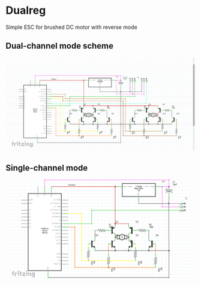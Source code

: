 # Dualreg
Simple ESC for brushed DC motor with reverse mode
## Dual-channel mode scheme
![Dual-channel mode scheme](/Pictures/dual-channel.png)
## Single-channel mode
![Single-channel mode scheme](/Pictures/single-channel.png)
